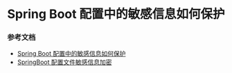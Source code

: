 # Spring Boot 配置中的敏感信息如何保护


### 参考文档

* [Spring Boot 配置中的敏感信息如何保护](https://www.cnblogs.com/didispace/p/15146265.html)
* [SpringBoot 配置文件敏感信息加密](https://github.com/jeikerxiao/spring-boot2/blob/master/spring-boot-encrypt/README.md)

